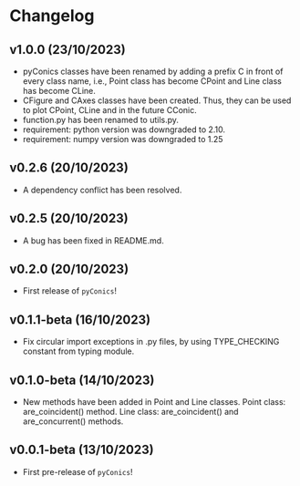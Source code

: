 # Changelog

<!--next-version-placeholder-->

## v1.0.0 (23/10/2023)

- pyConics classes have been renamed by adding a prefix C in
front of every class name, i.e., Point class has become CPoint
and Line class has become CLine.
- CFigure and CAxes classes have been created. Thus, they can
be used to plot CPoint, CLine and in the future CConic.
- function.py has been renamed to utils.py.
- requirement: python version was downgraded to 2.10.
- requirement: numpy version was downgraded to 1.25

## v0.2.6 (20/10/2023)

- A dependency conflict has been resolved.

## v0.2.5 (20/10/2023)

- A bug has been fixed in README.md.

## v0.2.0 (20/10/2023)

- First release of `pyConics`!

## v0.1.1-beta (16/10/2023)

- Fix circular import exceptions in .py files, by using
TYPE_CHECKING constant from typing module.

## v0.1.0-beta (14/10/2023)

- New methods have been added in Point and Line classes.
Point class: are_coincident() method.
Line class: are_coincident() and are_concurrent() methods.

## v0.0.1-beta (13/10/2023)

- First pre-release of `pyConics`!
